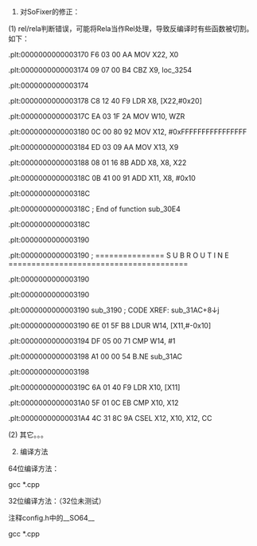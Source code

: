 


1. 对SoFixer的修正：

(1) rel/rela判断错误，可能将Rela当作Rel处理，导致反编译时有些函数被切割。如下：

.plt:0000000000003170 F6 03 00 AA      MOV             X22, X0

.plt:0000000000003174 09 07 00 B4       CBZ             X9, loc_3254

.plt:0000000000003174

.plt:0000000000003178 C8 12 40 F9       LDR             X8, [X22,#0x20]

.plt:000000000000317C EA 03 1F 2A      MOV             W10, WZR

.plt:0000000000003180 0C 00 80 92       MOV             X12, #0xFFFFFFFFFFFFFFFF

.plt:0000000000003184 ED 03 09 AA      MOV             X13, X9

.plt:0000000000003188 08 01 16 8B       ADD             X8, X8, X22

.plt:000000000000318C 0B 41 00 91       ADD             X11, X8, #0x10

.plt:000000000000318C

.plt:000000000000318C                  ; End of function sub_30E4

.plt:000000000000318C

.plt:0000000000003190

.plt:0000000000003190                  ; =============== S U B R O U T I N E =======================================

.plt:0000000000003190

.plt:0000000000003190

.plt:0000000000003190                  sub_3190                      ; CODE XREF: sub_31AC+8↓j

.plt:0000000000003190 6E 01 5F B8      LDUR            W14, [X11,#-0x10]

.plt:0000000000003194 DF 05 00 71      CMP             W14, #1

.plt:0000000000003198 A1 00 00 54      B.NE            sub_31AC

.plt:0000000000003198

.plt:000000000000319C 6A 01 40 F9      LDR             X10, [X11]

.plt:00000000000031A0 5F 01 0C EB      CMP             X10, X12

.plt:00000000000031A4 4C 31 8C 9A      CSEL            X12, X10, X12, CC


(2) 其它。。。

2. 编译方法

64位编译方法：

gcc *.cpp

32位编译方法：（32位未测试）

注释config.h中的__SO64__

gcc *.cpp

